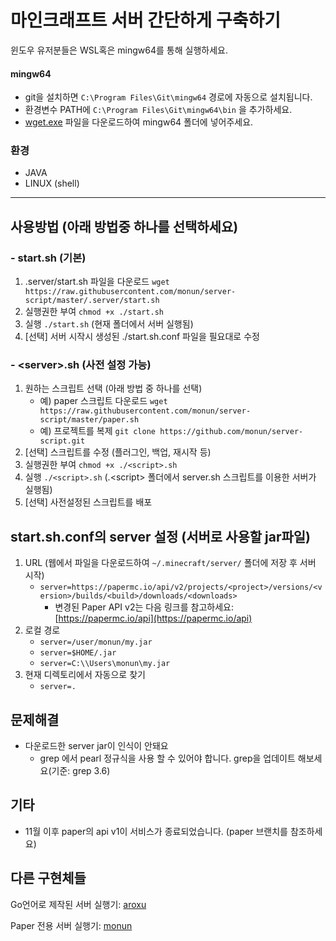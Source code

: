 # 마인크래프트 서버 간단하게 구축하기

윈도우 유저분들은 WSL혹은 mingw64를 통해 실행하세요.

#### mingw64

* git을 설치하면 `C:\Program Files\Git\mingw64` 경로에 자동으로 설치됩니다.
* 환경변수 PATH에 `C:\Program Files\Git\mingw64\bin` 을 추가하세요.
* [wget.exe](https://eternallybored.org/misc/wget/) 파일을 다운로드하여 mingw64 폴더에 넣어주세요.

### 환경

* JAVA
* LINUX (shell)

---

## 사용방법 (아래 방법중 하나를 선택하세요)

### - start.sh (기본)

1. .server/start.sh 파일을 다운로드 `wget https://raw.githubusercontent.com/monun/server-script/master/.server/start.sh`
2. 실행권한 부여 `chmod +x ./start.sh`
3. 실행 `./start.sh` (현재 폴더에서 서버 실행됨)
4. [선택] 서버 시작시 생성된 ./start.sh.conf 파일을 필요대로 수정

### - \<server>.sh (사전 설정 가능)

1. 원하는 스크립트 선택 (아래 방법 중 하나를 선택)
    * 예) paper 스크립트 다운로드 `wget https://raw.githubusercontent.com/monun/server-script/master/paper.sh`
    * 예) 프로젝트를 복제 `git clone https://github.com/monun/server-script.git`
2. [선택] 스크립트를 수정 (플러그인, 백업, 재시작 등)
3. 실행권한 부여 `chmod +x ./<script>.sh`
4. 실행 `./<script>.sh` (.\<script> 폴더에서 server.sh 스크립트를 이용한 서버가 실행됨)
5. [선택] 사전설정된 스크립트를 배포

## start.sh.conf의 server 설정 (서버로 사용할 jar파일)

1. URL (웹에서 파일을 다운로드하여 `~/.minecraft/server/` 폴더에 저장 후 서버 시작)
    * `server=https://papermc.io/api/v2/projects/<project>/versions/<version>/builds/<build>/downloads/<downloads>`
        - 변경된 Paper API v2는 다음 링크를 참고하세요: [https://papermc.io/api](https://papermc.io/api)
2. 로컬 경로
    * `server=/user/monun/my.jar`
    * `server=$HOME/.jar`
    * `server=C:\\Users\monun\my.jar`
4. 현재 디렉토리에서 자동으로 찾기
    * `server=.`

## 문제해결

* 다운로드한 server jar이 인식이 안돼요
    * grep 에서 pearl 정규식을 사용 할 수 있어야 합니다. grep을 업데이트 해보세요(기준: grep 3.6)
   
## 기타

* 11월 이후 paper의 api v1이 서비스가 종료되었습니다. (paper 브랜치를 참조하세요)

## 다른 구현체들

Go언어로 제작된 서버 실행기: [aroxu](https://github.com/aroxu/server-script)

Paper 전용 서버 실행기: [monun](https://github.com/monun/server-script/tree/paper)
